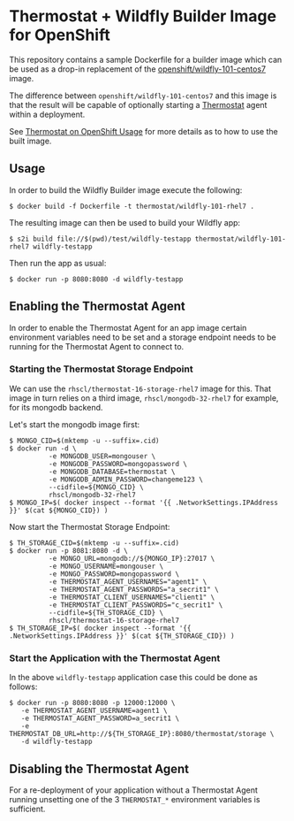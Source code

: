 # Thermostat + Wildfly Builder Image for OpenShift

This repository contains a sample Dockerfile for a builder
image which can be used as a drop-in replacement of the
[openshift/wildfly-101-centos7](https://github.com/openshift-s2i/s2i-wildfly)
image.

The difference between `openshift/wildfly-101-centos7` and this
image is that the result will be capable of optionally starting a
[Thermostat](http://icedtea.classpath.org/thermostat/) agent within
a deployment.

See [Thermostat on OpenShift Usage](https://github.com/jerboaa/thermostat-openshift)
for more details as to how to use the built image.

## Usage

In order to build the Wildfly Builder image execute the following:

    $ docker build -f Dockerfile -t thermostat/wildfly-101-rhel7 .

The resulting image can then be used to build your Wildfly app:

    $ s2i build file://$(pwd)/test/wildfly-testapp thermostat/wildfly-101-rhel7 wildfly-testapp

Then run the app as usual:

    $ docker run -p 8080:8080 -d wildfly-testapp

## Enabling the Thermostat Agent

In order to enable the Thermostat Agent for an app image certain environment variables
need to be set and a storage endpoint needs to be running for the Thermostat Agent to
connect to.

### Starting the Thermostat Storage Endpoint

We can use the `rhscl/thermostat-16-storage-rhel7` image for this. That image in turn
relies on a third image, `rhscl/mongodb-32-rhel7` for example, for its mongodb backend.

Let's start the mongodb image first:

    $ MONGO_CID=$(mktemp -u --suffix=.cid)
    $ docker run -d \
              -e MONGODB_USER=mongouser \
              -e MONGODB_PASSWORD=mongopassword \
              -e MONGODB_DATABASE=thermostat \
              -e MONGODB_ADMIN_PASSWORD=changeme123 \
              --cidfile=${MONGO_CID} \
              rhscl/mongodb-32-rhel7
    $ MONGO_IP=$( docker inspect --format '{{ .NetworkSettings.IPAddress }}' $(cat ${MONGO_CID}) )

Now start the Thermostat Storage Endpoint:

    $ TH_STORAGE_CID=$(mktemp -u --suffix=.cid)
    $ docker run -p 8081:8080 -d \
              -e MONGO_URL=mongodb://${MONGO_IP}:27017 \
              -e MONGO_USERNAME=mongouser \
              -e MONGO_PASSWORD=mongopassword \
              -e THERMOSTAT_AGENT_USERNAMES="agent1" \
              -e THERMOSTAT_AGENT_PASSWORDS="a_secrit1" \
              -e THERMOSTAT_CLIENT_USERNAMES="client1" \
              -e THERMOSTAT_CLIENT_PASSWORDS="c_secrit1" \
              --cidfile=${TH_STORAGE_CID} \
              rhscl/thermostat-16-storage-rhel7
    $ TH_STORAGE_IP=$( docker inspect --format '{{ .NetworkSettings.IPAddress }}' $(cat ${TH_STORAGE_CID}) )

### Start the Application with the Thermostat Agent

In the above `wildfly-testapp` application case this could be done
as follows:

    $ docker run -p 8080:8080 -p 12000:12000 \
       -e THERMOSTAT_AGENT_USERNAME=agent1 \
       -e THERMOSTAT_AGENT_PASSWORD=a_secrit1 \
       -e THERMOSTAT_DB_URL=http://${TH_STORAGE_IP}:8080/thermostat/storage \
       -d wildfly-testapp

## Disabling the Thermostat Agent

For a re-deployment of your application without a Thermostat Agent running
unsetting one of the 3 `THERMOSTAT_*` environment variables is sufficient.
